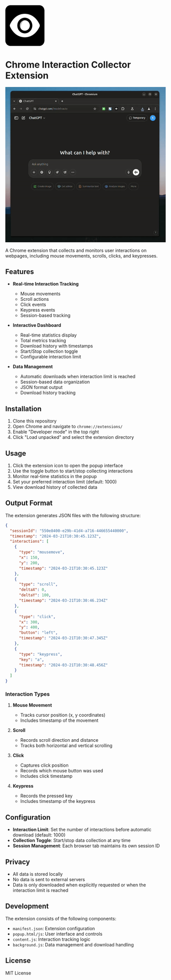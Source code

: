 <img src="icon.png" alt="Extension Logo" width="128" height="128">

# Chrome Interaction Collector Extension

<div align="center">
  <img src="demo.gif" alt="Extension Demo" width="744">
</div>

A Chrome extension that collects and monitors user interactions on webpages, including mouse movements, scrolls, clicks, and keypresses.

## Features

- **Real-time Interaction Tracking**
  - Mouse movements
  - Scroll actions
  - Click events
  - Keypress events
  - Session-based tracking

- **Interactive Dashboard**
  - Real-time statistics display
  - Total metrics tracking
  - Download history with timestamps
  - Start/Stop collection toggle
  - Configurable interaction limit

- **Data Management**
  - Automatic downloads when interaction limit is reached
  - Session-based data organization
  - JSON format output
  - Download history tracking

## Installation

1. Clone this repository
2. Open Chrome and navigate to `chrome://extensions/`
3. Enable "Developer mode" in the top right
4. Click "Load unpacked" and select the extension directory

## Usage

1. Click the extension icon to open the popup interface
2. Use the toggle button to start/stop collecting interactions
3. Monitor real-time statistics in the popup
4. Set your preferred interaction limit (default: 1000)
5. View download history of collected data

## Output Format

The extension generates JSON files with the following structure:

```json
{
  "sessionId": "550e8400-e29b-41d4-a716-446655440000",
  "timestamp": "2024-03-21T10:30:45.123Z",
  "interactions": [
    {
      "type": "mousemove",
      "x": 150,
      "y": 200,
      "timestamp": "2024-03-21T10:30:45.123Z"
    },
    {
      "type": "scroll",
      "deltaX": 0,
      "deltaY": 100,
      "timestamp": "2024-03-21T10:30:46.234Z"
    },
    {
      "type": "click",
      "x": 300,
      "y": 400,
      "button": "left",
      "timestamp": "2024-03-21T10:30:47.345Z"
    },
    {
      "type": "keypress",
      "key": "a",
      "timestamp": "2024-03-21T10:30:48.456Z"
    }
  ]
}
```

### Interaction Types

1. **Mouse Movement**
   - Tracks cursor position (x, y coordinates)
   - Includes timestamp of the movement

2. **Scroll**
   - Records scroll direction and distance
   - Tracks both horizontal and vertical scrolling

3. **Click**
   - Captures click position
   - Records which mouse button was used
   - Includes click timestamp

4. **Keypress**
   - Records the pressed key
   - Includes timestamp of the keypress

## Configuration

- **Interaction Limit**: Set the number of interactions before automatic download (default: 1000)
- **Collection Toggle**: Start/stop data collection at any time
- **Session Management**: Each browser tab maintains its own session ID

## Privacy

- All data is stored locally
- No data is sent to external servers
- Data is only downloaded when explicitly requested or when the interaction limit is reached

## Development

The extension consists of the following components:
- `manifest.json`: Extension configuration
- `popup.html/js`: User interface and controls
- `content.js`: Interaction tracking logic
- `background.js`: Data management and download handling

## License

MIT License 